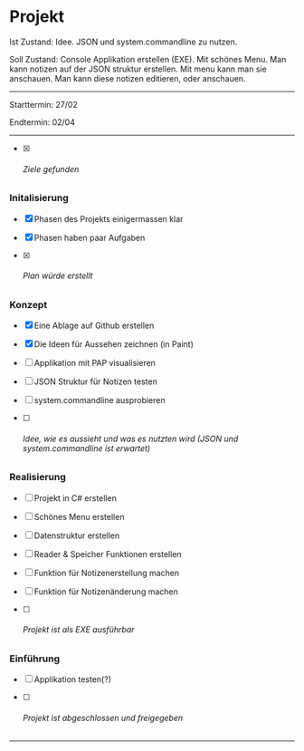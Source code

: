 # Projekt

Ist Zustand: Idee. JSON und system.commandline zu nutzen.

Soll Zustand: Console Applikation erstellen (EXE). Mit schönes Menu. Man kann notizen auf der JSON struktur erstellen. Mit menu kann man sie anschauen. Man kann diese notizen editieren, oder anschauen.

---

Starttermin: 27/02

Endtermin: 02/04

---

- [x] ###### Ziele gefunden

### Initalisierung

- [x] Phasen des Projekts einigermassen klar

- [x] Phasen haben paar Aufgaben

- [x] ###### Plan würde erstellt

### Konzept

- [x] Eine Ablage auf Github erstellen

- [x] Die Ideen für Aussehen zeichnen (in Paint)

- [ ] Applikation mit PAP visualisieren

- [ ] JSON Struktur für Notizen testen

- [ ] system.commandline ausprobieren

- [ ] ###### Idee, wie es aussieht und was es nutzten wird (JSON und system.commandline ist erwartet)

### Realisierung

- [ ] Projekt in C# erstellen

- [ ] Schönes Menu erstellen

- [ ] Datenstruktur erstellen

- [ ] Reader & Speicher Funktionen erstellen

- [ ] Funktion für Notizenerstellung machen

- [ ] Funktion für Notizenänderung machen

- [ ] ###### Projekt ist als EXE ausführbar

### Einführung

- [ ] Applikation testen(?)

- [ ] ###### Projekt ist abgeschlossen und freigegeben

---
